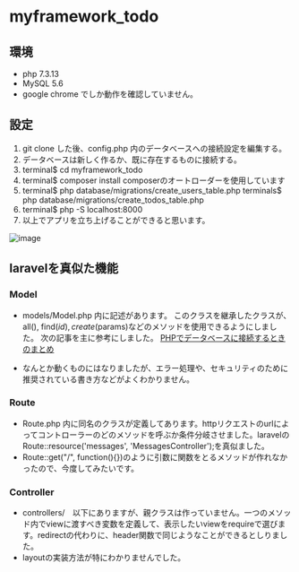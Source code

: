 # myframework_todo

## 環境
- php 7.3.13
- MySQL 5.6
- google chrome でしか動作を確認していません。

## 設定
1. git clone した後、config.php 内のデータベースへの接続設定を編集する。
2. データベースは新しく作るか、既に存在するものに接続する。
3. terminal$ cd myframework_todo
4. terminal$ composer install
composerのオートローダーを使用しています
5. terminal$ php database/migrations/create_users_table.php
terminals$ php database/migrations/create_todos_table.php
6. terminal$ php -S localhost:8000
7. 以上でアプリを立ち上げることができると思います。

![image](https://i.gyazo.com/afa29ab1516dbe21832820635ab1f7dc.png)

## laravelを真似た機能
### Model
- models/Model.php 内に記述があります。
このクラスを継承したクラスが、all(), find($id), create($params)などのメソッドを使用できるようにしました。
次の記事を主に参考にしました。
[PHPでデータベースに接続するときのまとめ](
https://qiita.com/mpyw/items/b00b72c5c95aac573b71#html%E3%81%AE-bodybody-%E3%81%AE%E4%B8%AD%E3%81%AB%E3%83%87%E3%83%BC%E3%82%BF%E3%83%99%E3%83%BC%E3%82%B9%E6%8E%A5%E7%B6%9A%E5%87%A6%E7%90%86%E3%82%92%E6%9B%B8%E3%81%84%E3%81%A6%E3%81%84%E3%82%8Becho-%E3%82%84-print-%E3%82%92%E3%83%99%E3%82%BF%E6%9B%B8%E3%81%8D%E3%81%97%E3%81%A6%E3%81%84%E3%82%8Bcontent-type%E3%82%92-textplain-%E3%81%AB%E5%A4%89%E6%9B%B4%E3%81%9B%E3%81%9A%E3%81%AB-exit-%E3%82%84-die-%E3%81%A7%E5%BC%B7%E5%88%B6%E7%B5%82%E4%BA%86%E5%87%A6%E7%90%86%E3%82%92%E8%A8%98%E8%BF%B0%E3%81%97%E3%81%A6%E3%81%84%E3%82%8B)

- なんとか動くものにはなりましたが、エラー処理や、セキュリティのために推奨されている書き方などがよくわかりません。

### Route
- Route.php 内に同名のクラスが定義してあります。httpリクエストのurlによってコントローラーのどのメソッドを呼ぶか条件分岐させました。laravelのRoute::resource('messages', 'MessagesController');を真似ました。
- Route::get("/", function(){})のように引数に関数をとるメソッドが作れなかったので、今度してみたいです。

### Controller
- controllers/　以下にありますが、親クラスは作っていません。一つのメソッド内でviewに渡すべき変数を定義して、表示したいviewをrequireで選びます。redirectの代わりに、header関数で同じようなことができるとしりました。
- layoutの実装方法が特にわかりませんでした。

